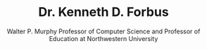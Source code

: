 ---
title: Dr. Kenneth D. Forbus
name: Kenneth-D-Forbus
subtitle: Walter P. Murphy Professor of Computer Science and Professor of Education at Northwestern University
layout: 2017_default
modal-id: 1
img: Kenneth-D-Forbus.jpg
thumbnail: Kenneth-D-Forbus.jpg
alt: Picture of Dr. Kenneth D. Forbus
topic: <br> Qualitative Representations &#58; How People Reason and Learn about the Continuous World
description: How people reason about the continuous world around us is one of the central mysteries of cognitive science. In everyday physical reasoning, for example, we think about quantities like temperature, pressure, and mass, and harness processes to cook and manufacture things.  In everyday social reasoning, we think about degrees of responsibility for events and how much two people like or trust each other.  This talk argues that the concepts of qualitative representations developed in AI research provide a robust cognitive model for such reasoning.      They provide four things &#58; (1) a bridge between perception and cognition, (2) a basis for commonsense reasoning, (3) a foundation for expert reasoning, and (4) a component of natural language semantics.  Moreover, I will argue that analogy is heavily used in learning and reasoning with qualitative representations.  These ideas will be illustrated by cognitive simulations of visual problem solving, conceptual change, natural language understanding, and moral decision-making. <br> <br> Kenneth D. Forbus is the Walter P. Murphy Professor of Computer Science and Professor of Education at Northwestern University.  He received his degrees from MIT (Ph.D. in 1984). His research interests include qualitative reasoning, analogical reasoning and learning, spatial reasoning, sketch understanding, natural language understanding, cognitive architecture, reasoning system design, intelligent educational software, and the use of AI in interactive entertainment.  He is a Fellow of the Association for the Advancement of Artificial Intelligence, the Cognitive Science Society, and the Association for Computing Machinery.  He is the inaugural recipient of the Herbert A. Simon Prize, a recipient of the Humboldt Research Award and served as Chair of the Cognitive Science Society. 


---